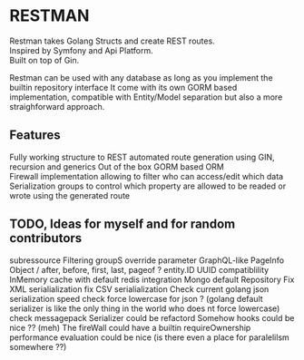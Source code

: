 # RESTMAN
Restman takes Golang Structs and create REST routes.  
Inspired by Symfony and Api Platform.  
Built on top of Gin.

Restman can be used with any database as long as you implement the builtin repository interface
It come with its own GORM based implementation, compatible with Entity/Model separation but also a more straighforward approach.  

## Features  
Fully working structure to REST automated route generation using GIN, recursion and generics
Out of the box GORM based ORM  
Firewall implementation allowing to filter who can access/edit which data  
Serialization groups to control which property are allowed to be readed or wrote using the generated route  


## TODO, Ideas for myself and for random contributors
subressource
Filtering
groupS override parameter
GraphQL-like PageInfo Object / after, before, first, last, pageof ?
entity.ID UUID compatiblility
InMemory cache with default redis integration
Mongo default Repository
Fix XML serialialization
fix CSV serialialization 
Check current golang json serialization speed
check force lowercase for json ? (golang default serializer is like the only thing in the world who does nt force lowercase)
check messagepack
Serializer could be refactord
Somehow hooks could be nice ??  (meh)
The fireWall could have a builtin requireOwnership
performance evaluation could be nice (is there even a place for paralelilsm somewhere ??)